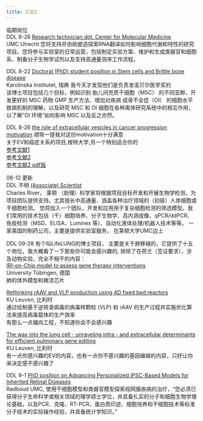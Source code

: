 ```yaml
---
title: 汇总2
---
```

临期岗位  
DDL 8-26 [Research technician dpt. Center for Molecular Medicine](https://www.werkenbijumcutrecht.nl/vacatures/wetenschap-en-onderzoek/research-technician-dpt-center-for-molecular-medicine-joana-silva-lab-2025-6156)  
UMC Utrecht  您将支持并协助塑造探索RNA翻译如何影响细胞代谢和特性的研究项目。您将参与实验室的日常运营，包括制定实验方案、维护和生成类器官和细胞系、制备分子生物学试剂以及支持高通量测序工作流程。  

DDL 8-22 [Doctoral (PhD) student position in Stem cells and Brittle bone disease
](https://kidoktorand.varbi.com/en/what:job/jobID:846459/type:job/where:4/apply:1)  
Karolinska Institutet, 瑞典 我今天才发现他们是负责发诺贝尔医学奖的  
该博士项目包括几个目标，例如识别 胎儿间充质干细胞（MSC） 的不同亚群、开发更好的 MSC 药物 GMP 生产方法、增加对疾病 成骨不全症（OI） 的细胞水平致病机制的理解，以及研究 MSC 和 OI 细胞在各种离体研究系统中的相互作用，以了解“OI 环境”如何影响 MSC 以及反之亦然。  

DDL 8-26  [the role of extracellular vesicles in cancer progression](https://www.ugent.be/en/work/scientific/doctoral-fellow-45)  
   [motivation](https://1drv.ms/w/c/d16259da8bfde4d1/Ea5Ct2YtA69EnPtsXw1JpiUBXBxptnxSWQYHfBdj78ZvHw?e=9YhsKh)  顺带一提我对这份motivation十分满意  
   关于EV和癌症关系的项目,根特大学,另一个特别适合你的  
   [参考文献1](https://www.cell.com/cell/fulltext/S0092-8674(23)00263-5)  
   [参考文献2](https://www.nature.com/articles/s41596-020-00446-5)  
   [参考文献2 pdf版](https://1drv.ms/b/c/d16259da8bfde4d1/ETfUGiqhwnZDvsKa60GsZgoBBKJKQF0LiQAyoKGMiBiJig?e=ZThjBd)  
   
08-12 更新  
DDL 不明 [(Associate) Scientist](https://jobs.criver.com/job/22289362/-associate-scientist-leiden-nl/?jobPipeline=sourcingindeed)  
Charles River， 莱顿  （助理）科学家将根据项目目标开发和开展生物学检测，为项目团队提供支持。尤其擅长中高通量、涵盖各种治疗领域的（初级）人体细胞或干细胞检测。
您将加入一个团队，开发和应用用于复杂细胞检测的筛选模型。我们常用的技术包括（干）细胞培养、分子生物学、高内涵成像、qPCR/ddPCR、免疫检测（MSD、ELISA、Luminex 等）、自动化液体处理/机器人技术等等。 
一家美国的制药公司，主要是提供实验室服务， 在莱顿大学UMC边上  

DDL 09-28 有个叫LifeLUNG的博士项目， 主要是关于肺移植的，它提供了十五个岗位，我大概看了一下那些你可能会感兴趣的, 排除了在荷兰（签证要求），涉及动物实验，完全不相干的内容：  
[IRI-on-Chip model to assess gene therapy interventions](https://www.lifelung.eu/dc4-project-description)  
University Tübingen, 德国  
肺的体外模型和微流芯片  

[Rethinking rAAV and VLP production using 4D fixed bed reactors ](https://www.lifelung.eu/dc8-project-description)  
KU Leuven, 比利时  
通过绘制基于逆转录病毒的病毒样颗粒 (VLP) 和 rAAV 的生产过程并实施优化算法来提高病毒载体的生产效率  
有那么一点偏向工程，不知道你会不会感兴趣  

[The way into the lung cell - unraveling intra - and extracellular determinants for efficient pulmonary gene editing ](https://www.lifelung.eu/dc11-project-description)  
KU Leuven, 比利时  
有一点你感兴趣的EV的内容，也有一点你不感兴趣的基因编辑的内容，只好让你来决定感不感兴趣了  



DDL 9-1 [PhD position on Advancing Personalized iPSC-Based Models for Inherited Retinal Diseases](https://www.radboudumc.nl/en/vacancies/157941-phd-position-on-advancing-personalized-ipsc-based-models-for-inherited-retinal-diseases)  
Radboud UMC, 使用干细胞模型和类器官模型探索视网膜疾病的治疗，“您必须已获得分子生命科学或相关领域的理学硕士学位，并具备扎实的分子和细胞生物学理论基础，以及PCR、克隆、RT-PCR、蛋白质印迹、细胞培养和干细胞技术等标准分子技术的实际操作经验，并具备统计学知识。”
